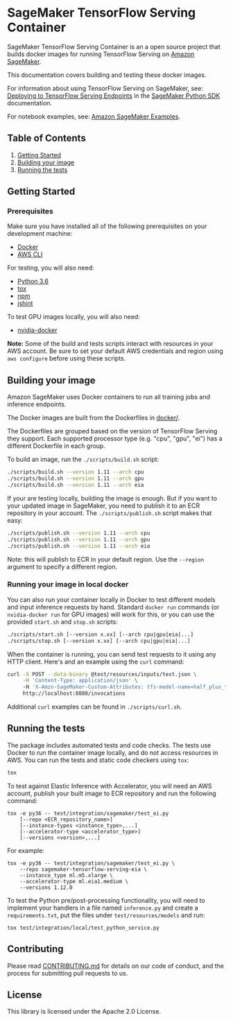 # SageMaker TensorFlow Serving Container

SageMaker TensorFlow Serving Container is an a open source project that builds 
docker images for running TensorFlow Serving on 
[Amazon SageMaker](https://aws.amazon.com/documentation/sagemaker/).

This documentation covers building and testing these docker images. 

For information about using TensorFlow Serving on SageMaker, see: 
[Deploying to TensorFlow Serving Endpoints](https://github.com/aws/sagemaker-python-sdk/blob/master/src/sagemaker/tensorflow/deploying_tensorflow_serving.rst)
in the [SageMaker Python SDK](https://github.com/aws/sagemaker-python-sdk) documentation.

For notebook examples, see: [Amazon SageMaker Examples](https://github.com/awslabs/amazon-sagemaker-examples).

## Table of Contents

1. [Getting Started](#getting-started)
2. [Building your image](#building-your-image)
3. [Running the tests](#running-the-tests)

## Getting Started

### Prerequisites

Make sure you have installed all of the following prerequisites on your 
development machine:

- [Docker](https://www.docker.com/)
- [AWS CLI](https://aws.amazon.com/cli/)

For testing, you will also need:

- [Python 3.6](https://www.python.org/)
- [tox](https://tox.readthedocs.io/en/latest/)
- [npm](https://npmjs.org/)
- [jshint](https://jshint.com/about/)

To test GPU images locally, you will also need:

- [nvidia-docker](https://github.com/NVIDIA/nvidia-docker)

**Note:** Some of the build and tests scripts interact with resources in your AWS account. Be sure to 
set your default AWS credentials and region using `aws configure` before using these scripts. 

## Building your image

Amazon SageMaker uses Docker containers to run all training jobs and inference endpoints.

The Docker images are built from the Dockerfiles in 
[docker/](https://github.com/aws/sagemaker-tensorflow-serving-container/tree/master/docker>).

The Dockerfiles are grouped based on the version of TensorFlow Serving they support. Each supported
processor type (e.g. "cpu", "gpu", "ei") has a different Dockerfile in each group.  

To build an image, run the `./scripts/build.sh` script:

```bash
./scripts/build.sh --version 1.11 --arch cpu
./scripts/build.sh --version 1.11 --arch gpu
./scripts/build.sh --version 1.11 --arch eia
```


If your are testing locally, building the image is enough. But if you want to your updated image
in SageMaker, you need to publish it to an ECR repository in your account. The 
`./scripts/publish.sh` script makes that easy:
 
```bash
./scripts/publish.sh --version 1.11 --arch cpu
./scripts/publish.sh --version 1.11 --arch gpu
./scripts/publish.sh --version 1.11 --arch eia
```

Note: this will publish to ECR in your default region. Use the `--region` argument to 
specify a different region.

### Running your image in local docker

You can also run your container locally in Docker to test different models and input 
inference requests by hand. Standard `docker run` commands (or `nvidia-docker run` for 
GPU images) will work for this, or you can use the provided `start.sh` 
and `stop.sh` scripts:

```bash
./scripts/start.sh [--version x.xx] [--arch cpu|gpu|eia|...]
./scripts/stop.sh [--version x.xx] [--arch cpu|gpu|eia|...]
```

When the container is running, you can send test requests to it using any HTTP client. Here's
and an example using the `curl` command:

```bash
curl -X POST --data-binary @test/resources/inputs/test.json \
     -H 'Content-Type: application/json' \ 
     -H 'X-Amzn-SageMaker-Custom-Attributes: tfs-model-name=half_plus_three' \ 
     http://localhost:8080/invocations
```

Additional `curl` examples can be found in `./scripts/curl.sh`. 

## Running the tests

The package includes automated tests and code checks. The tests use Docker to run the container 
image locally, and do not access resources in AWS. You can run the tests and static code 
checkers using `tox`:

```bash
tox
```

To test against Elastic Inference with Accelerator, you will need an AWS account, publish your built image to ECR repository and run the following command:

    tox -e py36 -- test/integration/sagemaker/test_ei.py
        [--repo <ECR_repository_name>]
        [--instance-types <instance_type>,...]
        [--accelerator-type <accelerator_type>]
        [--versions <version>,...]

For example:
    
    tox -e py36 -- test/integration/sagemaker/test_ei.py \
        --repo sagemaker-tensorflow-serving-eia \
        --instance_type ml.m5.xlarge \
        --accelerator-type ml.eia1.medium \
        --versions 1.12.0

To test the Python pre/post-processing functionality, you will need to implement your handlers in a file named ``inference.py`` and create a ``requirements.txt``, put the files under ``test/resources/models`` and run:
    
    tox test/integration/local/test_python_service.py

## Contributing

Please read [CONTRIBUTING.md](https://github.com/aws/sagemaker-tensorflow-serving-container/blob/master/CONTRIBUTING.md) 
for details on our code of conduct, and the process for submitting pull requests to us.

## License

This library is licensed under the Apache 2.0 License. 

